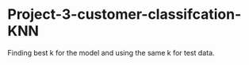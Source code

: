 # Project-3-customer-classifcation-KNN

Finding best k for the model and using the same k for test data.
